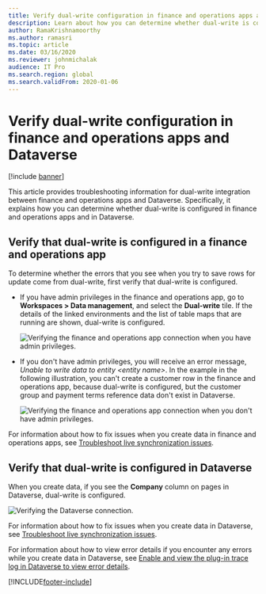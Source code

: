 ```yaml
---
title: Verify dual-write configuration in finance and operations apps and Dataverse
description: Learn about how you can determine whether dual-write is configured in finance and operations apps and in Dataverse.
author: RamaKrishnamoorthy
ms.author: ramasri
ms.topic: article
ms.date: 03/16/2020
ms.reviewer: johnmichalak
audience: IT Pro
ms.search.region: global
ms.search.validFrom: 2020-01-06
---
```


# Verify dual-write configuration in finance and operations apps and Dataverse

[!include [banner](../../includes/banner.md)]


This article provides troubleshooting information for dual-write integration between finance and operations apps and Dataverse. Specifically, it explains how you can determine whether dual-write is configured in finance and operations apps and in Dataverse.

## Verify that dual-write is configured in a finance and operations app

To determine whether the errors that you see when you try to save rows for update come from dual-write, first verify that dual-write is configured.

+ If you have admin privileges in the finance and operations app, go to **Workspaces \> Data management**, and select the **Dual-write** tile. If the details of the linked environments and the list of table maps that are running are shown, dual-write is configured.

    ![Verifying the finance and operations app connection when you have admin privileges.](media/verify_fin_ops_1.png)

+ If you don't have admin privileges, you will receive an error message, *Unable to write data to entity \<entity name\>*. In the example in the following illustration, you can't create a customer row in the finance and operations app, because dual-write is configured, but the customer group and payment terms reference data don't exist in Dataverse.

    ![Verifying the finance and operations app connection when you don't have admin privileges.](media/verify_fin_ops_2.png)

For information about how to fix issues when you create data in finance and operations apps, see [Troubleshoot live synchronization issues](dual-write-troubleshooting-live-sync.md).

## Verify that dual-write is configured in Dataverse

When you create data, if you see the **Company** column on pages in Dataverse, dual-write is configured.

![Verifying the Dataverse connection.](media/verify_cds.png)

For information about how to fix issues when you create data in Dataverse, see [Troubleshoot live synchronization issues](dual-write-troubleshooting-live-sync.md).

For information about how to view error details if you encounter any errors while you create data in Dataverse, see [Enable and view the plug-in trace log in Dataverse to view error details](dual-write-troubleshooting.md#enable-view-trace).


[!INCLUDE[footer-include](../../../../includes/footer-banner.md)]
